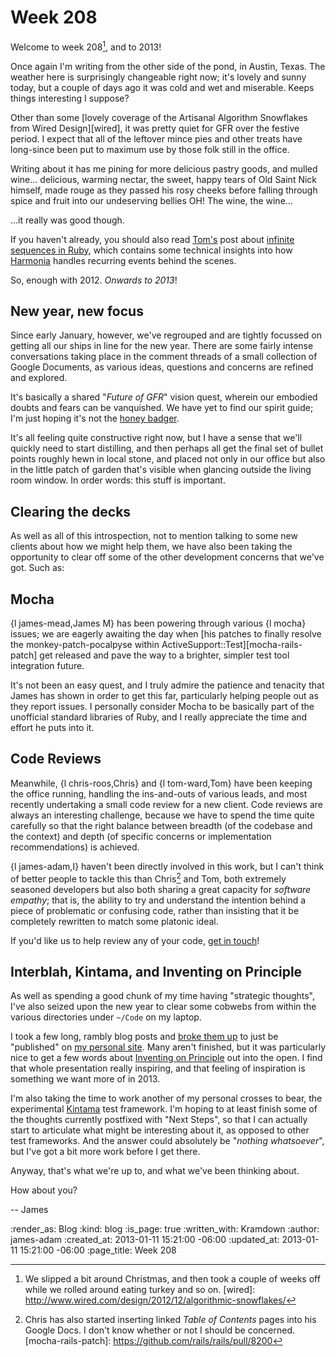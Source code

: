 Week 208
========

Welcome to week 208[^208], and to 2013!

Once again I'm writing from the other side of the pond, in Austin, Texas. The weather here is surprisingly changeable right now; it's lovely and sunny today, but a couple of days ago it was cold and wet and miserable. Keeps things interesting I suppose?

Other than some [lovely coverage of the Artisanal Algorithm Snowflakes from Wired Design][wired], it was pretty quiet for GFR over the festive period. I expect that all of the leftover mince pies and other treats have long-since been put to maximum use by those folk still in the office.

Writing about it has me pining for more delicious pastry goods, and mulled wine... delicious, warming nectar, the sweet, happy tears of Old Saint Nick himself, made rouge as they passed his rosy cheeks before falling through spice and fruit into our undeserving bellies OH! The wine, the wine...

...it really was good though.

If you haven't already, you should also read [Tom's](/tom-ward) post about [infinite sequences in Ruby](http://tomafro.net/2012/12/infinite-sequences-in-ruby), which contains some technical insights into how [Harmonia](https://harmonia.io) handles recurring events behind the scenes.

So, enough with 2012. *Onwards to 2013*!


New year, new focus
-------

Since early January, however, we've regrouped and are tightly focussed on getting all our ships in line for the new year. There are some fairly intense conversations taking place in the comment threads of a small collection of Google Documents, as various ideas, questions and concerns are refined and explored.

It's basically a shared "*Future of GFR*" vision quest, wherein our embodied doubts and fears can be vanquished. We have yet to find our spirit guide; I'm just hoping it's not the [honey badger](http://www.youtube.com/watch?v=4r7wHMg5Yjg).

It's all feeling quite constructive right now, but I have a sense that we'll quickly need to start distilling, and then perhaps all get the final set of bullet points roughly hewn in local stone, and placed not only in our office but also in the little patch of garden that's visible when glancing outside the living room window. In order words: this stuff is important.


Clearing the decks
--------

As well as all of this introspection, not to mention talking to some new clients about how we might help them, we have also been taking the opportunity to clear off some of the other development concerns that we've got. Such as:


## Mocha

{l james-mead,James M} has been powering through various {l mocha} issues; we are eagerly awaiting the day when [his patches to finally resolve the monkey-patch-pocalpyse within ActiveSupport::Test][mocha-rails-patch] get released and pave the way to a brighter, simpler test tool integration future.

It's not been an easy quest, and I truly admire the patience and tenacity that James has shown in order to get this far, particularly helping people out as they report issues. I personally consider Mocha to be basically part of the unofficial standard libraries of Ruby, and I really appreciate the time and effort he puts into it.


## Code Reviews

Meanwhile, {l chris-roos,Chris} and {l tom-ward,Tom} have been keeping the office running, handling the ins-and-outs of various leads, and most recently undertaking a small code review for a new client. Code reviews are always an interesting challenge, because we have to spend the time quite carefully so that the right balance between breadth (of the codebase and the context) and depth (of specific concerns or implementation recommendations) is achieved.

{l james-adam,I} haven't been directly involved in this work, but I can't think of better people to tackle this than Chris[^toc] and Tom, both extremely seasoned developers but also both sharing a great capacity for *software empathy*; that is, the ability to try and understand the intention behind a piece of problematic or confusing code, rather than insisting that it be completely rewritten to match some platonic ideal.

If you'd like us to help review any of your code, <a href="/#contact">get in touch</a>!


## Interblah, Kintama, and Inventing on Principle

As well as spending a good chunk of my time having "strategic thoughts", I've also seized upon the new year to clear some cobwebs from within the various directories under `~/Code` on my laptop.

I took a few long, rambly blog posts and [broke them up](http://interblah.net/blog-posts-i-will-never-finish) to just be "published" on [my personal site](http://interblah.net). Many aren't finished, but it was particularly nice to get a few words about [Inventing on Principle](http://interblah.net/inventing-on-principle) out into the open. I find that whole presentation really inspiring, and that feeling of inspiration is something we want more of in 2013.

I'm also taking the time to work another of my personal crosses to bear, the experimental [Kintama](http://interblah.net/kintama) test framework. I'm hoping to at least finish some of the thoughts currently postfixed with "Next Steps", so that I can actually start to articulate what might be interesting about it, as opposed to other test frameworks. And the answer could absolutely be "*nothing whatsoever*", but I've got a bit more work before I get there.


Anyway, that's what we're up to, and what we've been thinking about.

How about you?

-- James


[^208]: We slipped a bit around Christmas, and then took a couple of weeks off while we rolled around eating turkey and so on.
[wired]: http://www.wired.com/design/2012/12/algorithmic-snowflakes/
[^toc]: Chris has also started inserting linked *Table of Contents* pages into his Google Docs. I don't know whether or not I should be concerned.
[mocha-rails-patch]: https://github.com/rails/rails/pull/8200

:render_as: Blog
:kind: blog
:is_page: true
:written_with: Kramdown
:author: james-adam
:created_at: 2013-01-11 15:21:00 -06:00
:updated_at: 2013-01-11 15:21:00 -06:00
:page_title: Week 208
